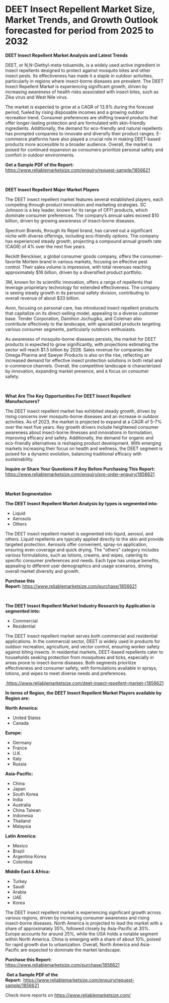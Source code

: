 <p><h1>DEET Insect Repellent Market Size, Market Trends, and Growth Outlook forecasted for period from 2025 to 2032</h1></p><p><strong>DEET Insect Repellent Market Analysis and Latest Trends</strong></p>
<p><p>DEET, or N,N-Diethyl-meta-toluamide, is a widely used active ingredient in insect repellents designed to protect against mosquito bites and other insect pests. Its effectiveness has made it a staple in outdoor activities, particularly in regions where insect-borne diseases are prevalent. The DEET Insect Repellent Market is experiencing significant growth, driven by increasing awareness of health risks associated with insect bites, such as Zika virus and West Nile virus.</p><p>The market is expected to grow at a CAGR of 13.9% during the forecast period, fueled by rising disposable incomes and a growing outdoor recreation trend. Consumer preferences are shifting toward products that offer longer-lasting protection and are formulated with skin-friendly ingredients. Additionally, the demand for eco-friendly and natural repellents has prompted companies to innovate and diversify their product ranges. E-commerce platforms have also played a crucial role in making DEET-based products more accessible to a broader audience. Overall, the market is poised for continued expansion as consumers prioritize personal safety and comfort in outdoor environments.</p></p>
<p><strong>Get a Sample PDF of the Report:&nbsp;</strong> <a href="https://www.reliablemarketsize.com/enquiry/request-sample/1856621?utm_campaign=1929&utm_medium=2&utm_source=Github&utm_content=ia&utm_term=30012025&utm_id=deet-insect-repellent">https://www.reliablemarketsize.com/enquiry/request-sample/1856621</a></p>
<p>&nbsp;</p>
<p><strong>DEET Insect Repellent Major Market Players</strong></p>
<p><p>The DEET insect repellent market features several established players, each competing through product innovation and marketing strategies. SC Johnson is a key leader, known for its range of OFF! products, which dominate consumer preferences. The company’s annual sales exceed $10 billion, driven by growing awareness of insect-borne diseases.</p><p>Spectrum Brands, through its Repel brand, has carved out a significant niche with diverse offerings, including eco-friendly options. The company has experienced steady growth, projecting a compound annual growth rate (CAGR) of 4% over the next five years.</p><p>Reckitt Benckiser, a global consumer goods company, offers the consumer-favorite Mortein brand in various markets, focusing on effective pest control. Their sales volume is impressive, with total revenues reaching approximately $16 billion, driven by a diversified product portfolio.</p><p>3M, known for its scientific innovation, offers a range of repellents that leverage proprietary technology for extended effectiveness. The company is seeing steady growth in its personal safety division, contributing to overall revenue of about $33 billion.</p><p>Avon, focusing on personal care, has introduced insect repellent products that capitalize on its direct-selling model, appealing to a diverse customer base. Tender Corporation, Dainihon Jochugiku, and Coleman also contribute effectively to the landscape, with specialized products targeting various consumer segments, particularly outdoors enthusiasts.</p><p>As awareness of mosquito-borne diseases persists, the market for DEET products is expected to grow significantly, with projections estimating the sector will reach $1.5 billion by 2028. Sales revenue for companies like Omega Pharma and Sawyer Products is also on the rise, reflecting an increased demand for effective insect protection solutions in both retail and e-commerce channels. Overall, the competitive landscape is characterized by innovation, expanding market presence, and a focus on consumer safety.</p></p>
<p>&nbsp;</p>
<p><strong>What Are The Key Opportunities For DEET Insect Repellent Manufacturers?</strong></p>
<p><p>The DEET insect repellent market has exhibited steady growth, driven by rising concerns over mosquito-borne diseases and an increase in outdoor activities. As of 2023, the market is projected to expand at a CAGR of 5-7% over the next five years. Key growth drivers include heightened consumer awareness about insect-borne illnesses and innovations in formulation, improving efficacy and safety. Additionally, the demand for organic and eco-friendly alternatives is reshaping product development. With emerging markets increasing their focus on health and wellness, the DEET segment is poised for a dynamic evolution, balancing traditional efficacy with sustainability.</p></p>
<p><strong>Inquire or Share Your Questions If Any Before Purchasing This Report:</strong> <a href="https://www.reliablemarketsize.com/enquiry/pre-order-enquiry/1856621?utm_campaign=1929&utm_medium=2&utm_source=Github&utm_content=ia&utm_term=30012025&utm_id=deet-insect-repellent">https://www.reliablemarketsize.com/enquiry/pre-order-enquiry/1856621</a></p>
<p>&nbsp;</p>
<p><strong>Market Segmentation</strong></p>
<p><strong>The DEET Insect Repellent Market Analysis by types is segmented into:</strong></p>
<p><ul><li>Liquid</li><li>Aerosols</li><li>Others</li></ul></p>
<p><p>The DEET insect repellent market is segmented into liquid, aerosol, and others. Liquid repellents are typically applied directly to the skin and provide targeted protection. Aerosols offer convenient, spray-on application, ensuring even coverage and quick drying. The "others" category includes various formulations, such as lotions, creams, and wipes, catering to specific consumer preferences and needs. Each type has unique benefits, appealing to different user demographics and usage scenarios, driving overall market diversity and growth.</p></p>
<p><strong>Purchase this Report:&nbsp;</strong><a href="https://www.reliablemarketsize.com/purchase/1856621?utm_campaign=1929&utm_medium=2&utm_source=Github&utm_content=ia&utm_term=30012025&utm_id=deet-insect-repellent">https://www.reliablemarketsize.com/purchase/1856621</a></p>
<p>&nbsp;</p>
<p><strong>The DEET Insect Repellent Market Industry Research by Application is segmented into:</strong></p>
<p><ul><li>Commercial</li><li>Residential</li></ul></p>
<p><p>The DEET insect repellent market serves both commercial and residential applications. In the commercial sector, DEET is widely used in products for outdoor recreation, agriculture, and vector control, ensuring worker safety against biting insects. In residential markets, DEET-based repellents cater to households seeking protection from mosquitoes and ticks, especially in areas prone to insect-borne diseases. Both segments prioritize effectiveness and consumer safety, with formulations available in sprays, lotions, and wipes to meet diverse needs and preferences.</p></p>
<p><a href="https://www.reliablemarketsize.com/deet-insect-repellent-market-r1856621?utm_campaign=1929&utm_medium=2&utm_source=Github&utm_content=ia&utm_term=30012025&utm_id=deet-insect-repellent">&nbsp;https://www.reliablemarketsize.com/deet-insect-repellent-market-r1856621</a></p>
<p><strong>In terms of Region, the DEET Insect Repellent Market Players available by Region are:</strong></p>
<p>
    <p> <strong> North America: </strong>
        <ul>
            <li>United States</li>
            <li>Canada</li>
        </ul>
        </p> 
    <p> <strong> Europe: </strong>
        <ul>
            <li>Germany</li>
            <li>France</li>
            <li>U.K.</li>
            <li>Italy</li>
            <li>Russia</li>
        </ul>
        </p> 
    <p> <strong> Asia-Pacific: </strong>
        <ul>
            <li>China</li>
            <li>Japan</li>
            <li>South Korea</li>
            <li>India</li>
            <li>Australia</li>
            <li>China Taiwan</li>
            <li>Indonesia</li>
            <li>Thailand</li>
            <li>Malaysia</li>
        </ul>
        </p> 
    <p> <strong> Latin America: </strong>
        <ul>
            <li>Mexico</li>
            <li>Brazil</li>
            <li>Argentina Korea</li>
            <li>Colombia</li>
        </ul>
        </p> 
    <p> <strong> Middle East & Africa: </strong>
        <ul>
            <li>Turkey</li>
            <li>Saudi</li>
            <li>Arabia</li>
            <li>UAE</li>
            <li>Korea</li>
        </ul>
    </p>
    </p>
<p><p>The DEET insect repellent market is experiencing significant growth across various regions, driven by increasing consumer awareness and rising insect-borne diseases. North America is projected to lead the market with a share of approximately 35%, followed closely by Asia-Pacific at 30%. Europe accounts for around 25%, while the USA holds a notable segment within North America. China is emerging with a share of about 10%, poised for rapid growth due to urbanization. Overall, North America and Asia-Pacific are expected to dominate the market landscape.</p></p>
<p><strong>Purchase this Report: </strong><a href="https://www.reliablemarketsize.com/purchase/1856621?utm_campaign=1929&utm_medium=2&utm_source=Github&utm_content=ia&utm_term=30012025&utm_id=deet-insect-repellent">https://www.reliablemarketsize.com/purchase/1856621</a></p>
<p>&nbsp;<strong>Get a Sample PDF of the Report:&nbsp;&nbsp;</strong><a href="https://www.reliablemarketsize.com/enquiry/request-sample/1856621?utm_campaign=1929&utm_medium=2&utm_source=Github&utm_content=ia&utm_term=30012025&utm_id=deet-insect-repellent">https://www.reliablemarketsize.com/enquiry/request-sample/1856621</a></p>
<p><strong></strong></p>
<p>Check more reports on <a href="https://www.reliablemarketsize.com/?utm_campaign=1929&utm_medium=2&utm_source=Github&utm_content=ia&utm_term=30012025&utm_id=deet-insect-repellent">https://www.reliablemarketsize.com/</a></p>